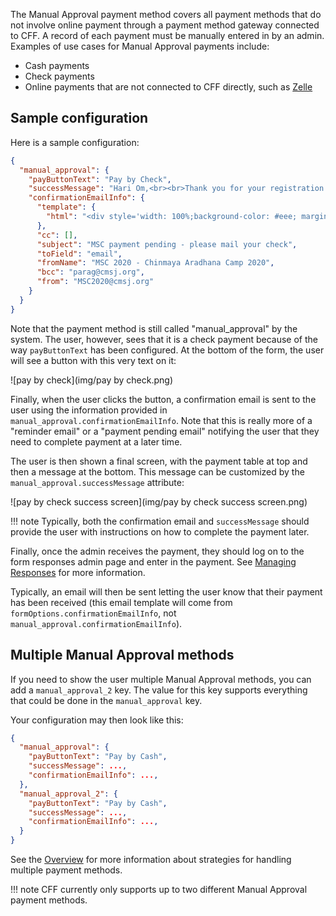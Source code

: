 The Manual Approval payment method covers all payment methods that do not involve online payment through a payment method gateway connected to CFF. A record of each payment must be manually entered in by an admin. Examples of use cases for Manual Approval payments include:

- Cash payments
- Check payments
- Online payments that are not connected to CFF directly, such as [Zelle](https://www.zellepay.com/)

## Sample configuration

Here is a sample configuration:

```json
{
  "manual_approval": {
    "payButtonText": "Pay by Check",
    "successMessage": "Hari Om,<br><br>Thank you for your registration. Make check payable to \"Chinmaya Mission San Jose\"<br>Please add Note: MSC 2020<br>10160 Clayton Rd, San Jose, CA 95127",
    "confirmationEmailInfo": {
      "template": {
        "html": "<div style='width: 100%;background-color: #eee; margin: 10px 0px;'> <div style='width: 80%;margin: auto; box-shadow: 1px 1px 4px grey;padding: 10px 30px;background: white;'> <img src='https://i.imgur.com/Cq2uKXU.png' style='width: 100%; max-width: 100px; margin: auto;'> <div style='width: 100%; max-width: 500px; text-align: center;'> <h1 style='margin: auto;'>Chinmaya Aradhana Camp 2020 Registration Confirmation</h1></div> <br> Hari OM, <br> <br> Thank you for signing up for the 2020 MSC. <Br> <table> <tr> <th>First Name</th> <td>{{value.contactName.first}}</td> </tr> <tr> <th>Last Name</th> <td>{{value.contactName.last}}</td> </tr> </table> <br> <h2>Payment Info</h2> <table> <tr> <th>Item Name</th> <th>Description</th> <th>Amount</th> </tr>{% for item in paymentInfo['items'] %} <tr> <td>{{item.name}}</td> <td>{{item.description}}</td> <td>{{item.amount | format_payment(paymentInfo.currency)}}</td> </tr>{% endfor %} </table> <br>Amount paid: {{amount_paid | format_payment(paymentInfo.currency)}} <br><br> You can view your response <a href='{{view_link}}'>at this link</a>. Make check payable to \"Chinmaya Mission San Jose\"<br>Please add Note: MSC 2020<br>10160 Clayton Rd, San Jose, CA 95127 <br><br> You can view your response <a href='{{view_link}}'>at this link</a>.<br><br> Thanks, <br> CMSJ Team <br><br> - </div> </div>"
      },
      "cc": [],
      "subject": "MSC payment pending - please mail your check",
      "toField": "email",
      "fromName": "MSC 2020 - Chinmaya Aradhana Camp 2020",
      "bcc": "parag@cmsj.org",
      "from": "MSC2020@cmsj.org"
    }
  }
}
```

Note that the payment method is still called "manual_approval" by the system. The user, however, sees that it is a check payment because of the way `payButtonText` has been configured. At the bottom of the form, the user will see a button with this very text on it:

![pay by check](img/pay by check.png)

Finally, when the user clicks the button, a confirmation email is sent to the user using the information provided in `manual_approval.confirmationEmailInfo`. Note that this is really more of a "reminder email" or a "payment pending email" notifying the user that they need to complete payment at a later time.

The user is then shown a final screen, with the payment table at top and then a message at the bottom. This message can be customized by the `manual_approval.successMessage` attribute:

![pay by check success screen](img/pay by check success screen.png)

!!! note
    Typically, both the confirmation email and `successMessage` should provide the user with instructions on how to complete the payment later.

Finally, once the admin receives the payment, they should log on to the form responses admin page and enter in the payment. See [Managing Responses](../../mgmt/responses.md) for more information.

Typically, an email will then be sent letting the user know that their payment has been received (this email template will come from `formOptions.confirmationEmailInfo`, not `manual_approval.confirmationEmailInfo`).

## Multiple Manual Approval methods

If you need to show the user multiple Manual Approval methods, you can add a `manual_approval_2` key. The value for this key supports everything that could be done in the `manual_approval` key.

Your configuration may then look like this:

```json
{
  "manual_approval": {
    "payButtonText": "Pay by Cash",
    "successMessage": ...,
    "confirmationEmailInfo": ...,
  },
  "manual_approval_2": {
    "payButtonText": "Pay by Cash",
    "successMessage": ...,
    "confirmationEmailInfo": ...,
  }
}
```

See the [Overview](./overview.md) for more information about strategies for handling multiple payment methods.

!!! note
    CFF currently only supports up to two different Manual Approval payment methods.